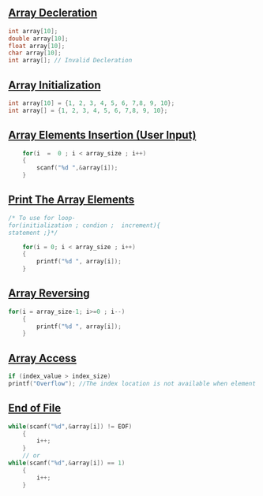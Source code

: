 
## [Array Decleration](../lab1/6.c)
```c
int array[10];
double array[10];
float array[10];
char array[10];
int array[]; // Invalid Decleration
```

## [Array Initialization](../lab1/4.c)
```c
int array[10] = {1, 2, 3, 4, 5, 6, 7,8, 9, 10};
int array[] = {1, 2, 3, 4, 5, 6, 7,8, 9, 10};
```

## [Array Elements Insertion (User Input)](../lab1/1.c)
```c
    for(i  =  0 ; i < array_size ; i++)
    {
        scanf("%d ",&array[i]);
    }
```

## [Print The Array Elements](../lab1/5.c)
```c
/* To use for loop- 
for(initialization ; condion ;  increment){
statement ;}*/

    for(i = 0; i < array_size ; i++)
    {
        printf("%d ", array[i]);
    }
```

## [Array Reversing](../lab1/7.c)
```c
for(i = array_size-1; i>=0 ; i--)
    {
        printf("%d ", array[i]);
    }
```

## [Array Access](../lab1/3.c)
```c
if (index_value > index_size)
printf("Overflow"); //The index location is not available when element accessing become out of bound.
```

## [End of File](../lab1/2.c)
```c
while(scanf("%d",&array[i]) != EOF)
    {
        i++;
    }
    // or
while(scanf("%d",&array[i]) == 1)
    {
        i++;
    }
```
